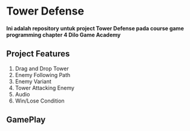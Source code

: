 # Tower Defense

#### Ini adalah repository untuk project Tower Defense pada course game programming chapter 4 Dilo Game Academy

## Project Features
1. Drag and Drop Tower
2. Enemy Following Path
3. Enemy Variant
4. Tower Attacking Enemy
5. Audio
6. Win/Lose Condition

## GamePlay
